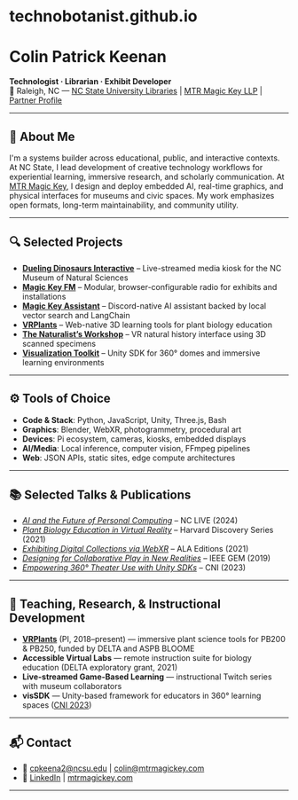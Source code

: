 # technobotanist.github.io

# Colin Patrick Keenan

**Technologist · Librarian · Exhibit Developer**  
📍 Raleigh, NC — [NC State University Libraries](https://www.lib.ncsu.edu/staff/cpkeena2) | [MTR Magic Key LLP](https://www.mtrmagickey.com) | [Partner Profile](https://www.mtrmagickey.com/partners/keenan)

---

## 🧠 About Me

I'm a systems builder across educational, public, and interactive contexts. At NC State, I lead development of creative technology workflows for experiential learning, immersive research, and scholarly communication. At [MTR Magic Key](https://www.mtrmagickey.com), I design and deploy embedded AI, real-time graphics, and physical interfaces for museums and civic spaces. My work emphasizes open formats, long-term maintainability, and community utility.

---

## 🔍 Selected Projects

- **[Dueling Dinosaurs Interactive](https://www.mtrmagickey.com/our-work/dueling-dinosaurs)** – Live-streamed media kiosk for the NC Museum of Natural Sciences
- **[Magic Key FM](https://www.mtrmagickey.com/our-work/magic-key-fm)** – Modular, browser-configurable radio for exhibits and installations
- **[Magic Key Assistant](https://www.mtrmagickey.com/magic-key-assistant-llm)** – Discord-native AI assistant backed by local vector search and LangChain
- **[VRPlants](https://delta.ncsu.edu/news/2022/12/01/vrplants-brings-plant-anatomy-to-life/)** – Web-native 3D learning tools for plant biology education
- **[The Naturalist’s Workshop](https://ieeexplore.ieee.org/document/9155162)** – VR natural history interface using 3D scanned specimens
- **[Visualization Toolkit](https://www.youtube.com/watch?v=mt7eClWSvOg)** – Unity SDK for 360° domes and immersive learning environments

---

## ⚙️ Tools of Choice

- **Code & Stack**: Python, JavaScript, Unity, Three.js, Bash
- **Graphics**: Blender, WebXR, photogrammetry, procedural art
- **Devices**: Pi ecosystem, cameras, kiosks, embedded displays
- **AI/Media**: Local inference, computer vision, FFmpeg pipelines
- **Web**: JSON APIs, static sites, edge compute architectures

---

## 📚 Selected Talks & Publications

- *[AI and the Future of Personal Computing](https://www.youtube.com/watch?v=mt7eClWSvOg)* – NC LIVE (2024)
- *[Plant Biology Education in Virtual Reality](https://vimeo.com/517701202)* – Harvard Discovery Series (2021)
- *[Exhibiting Digital Collections via WebXR](https://www.alastore.ala.org/content/32-virtual-augmented-and-mixed-reality-programs-libraries)* – ALA Editions (2021)
- *[Designing for Collaborative Play in New Realities](https://ieeexplore.ieee.org/document/8811545)* – IEEE GEM (2019)
- *[Empowering 360° Theater Use with Unity SDKs](https://www.cni.org/topics/digital-scholarship/empowering-360-theater-utilization-with-the-visualization-studio-development-kit-for-unity)* – CNI (2023)

---

## 🧩 Teaching, Research, & Instructional Development

- **[VRPlants](https://vrplants.github.io/)** (PI, 2018–present) — immersive plant science tools for PB200 & PB250, funded by DELTA and ASPB BLOOME
- **Accessible Virtual Labs** — remote instruction suite for biology education (DELTA exploratory grant, 2021)
- **Live-streamed Game-Based Learning** — instructional Twitch series with museum collaborators
- **visSDK** — Unity-based framework for educators in 360° learning spaces ([CNI 2023](https://www.cni.org/topics/digital-scholarship/empowering-360-theater-utilization-with-the-visualization-studio-development-kit-for-unity))

---

## 📬 Contact

- 📧 cpkeena2@ncsu.edu | colin@mtrmagickey.com  
- 🔗 [LinkedIn](https://www.linkedin.com/in/colinkeenan/) | [mtrmagickey.com](https://www.mtrmagickey.com)

---

<!-- Repo updated regularly to test changes and push workflows -->
